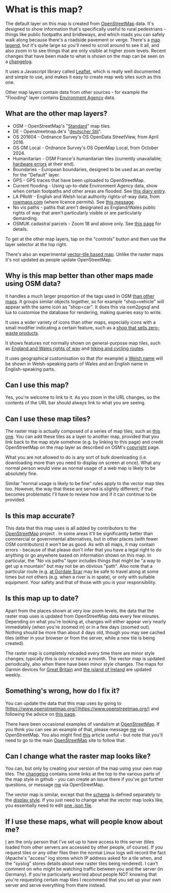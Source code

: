 # What is this map?

The default layer on this map is created from [OpenStreetMap](https://www.openstreetmap.org/about) data.  It's designed to show information that's specifically useful to rural pedestrians - things like public footpaths and bridleways, and which roads you can safely walk along because there's a roadside pavement or verge.  There's a [map legend](https://map.atownsend.org.uk/maps/map/map.html#zoom=14&lat=-24.99839&lon=135.04956), but it's quite large so you'll need to scroll around to see it all, and also zoom in to see things that are only visible at higher zoom levels.  Recent changes that have been made to what is shown on the map can be seen on a [changelog](https://map.atownsend.org.uk/maps/map/changelog.html).

It uses a Javascript library called [Leaflet](http://leafletjs.com/), which is really well documented and simple to use, and makes it easy to create map web sites such as this one.

Other map layers contain data from other sources - for example the "Flooding" layer contains [Environment Agency](https://check-for-flooding.service.gov.uk/river-and-sea-levels) data.

## What are the other map layers?

* OSM - OpenStreetMap's "[Standard](https://github.com/gravitystorm/openstreetmap-carto)" map tiles.
* DE - Openstreetmap.de's "[deutscher Stil](https://www.openstreetmap.de/germanstyle.html)".
* OS 201604 - Ordnance Survey's OS OpenData StreetView, from April 2016.
* OS OM Local - Ordnance Survey's OS OpenMap Local, from October 2024.
* Humanitarian - OSM France's humanitarian tiles (currently unavailable; [hardware errors](https://community.openstreetmap.org/t/humanitarian-tile-server-currently-down/121928) at their end).
* Boundaries - European boundaries, designed to be used as an overlay for the "Default" layer.
* GPS - GPS traces that have been uploaded to OpenStreetMap.
* Current flooding - Using up-to-date Environment Agency data, show when certain footpaths and other areas are flooded.  See [this diary entry](https://www.openstreetmap.org/user/SomeoneElse/diary/398374).
* LA PRoW - English and Welsh local authority rights-of-way data, from [rowmaps.com](https://www.rowmaps.com/) (where licence permits).  See [this message](https://lists.openstreetmap.org/pipermail/talk-gb/2021-December/028217.html).
* No vis paths - paths that aren't designated as England/Wales public rights of way that aren't particularly visible or are particularly demanding.
* OSMUK cadastral parcels - Zoom 18 and above only.  See [this page](https://osmuk.org/cadastral-parcels/) for details.

To get at the other map layers, tap on the "controls" button and then use the layer selector at the top right.

There's also an experimental [vector-tile based map](https://map.atownsend.org.uk/vector/index.html#13.33/53.73709/-2.01785).  Unlike the raster maps it's not updated as people update OpenStreetMap.

## Why is this map better than other maps made using OSM data?

It handles a much larger proportion of the tags used in OSM [than other maps](https://taginfo.openstreetmap.org/projects).  It groups similar objects together, so for example "shop=vehicle" will appear with the same icon as "shop=car".  It does this via osm2pgsql and lua to customise the database for rendering, making queries easy to write.

It uses a wider variety of icons than other maps, especially icons with a small modifier indicating a certain feature, such as a [shop that sells zero-waste products](https://map.atownsend.org.uk/maps/map/map.html#18/-24.98942/135.17472).

It shows features not normally shown on general-purpose map tiles, such as [England and Wales rights of way](https://map.atownsend.org.uk/maps/map/map.html#16/-24.9937/135.1115) and [hiking and cycling routes](https://map.atownsend.org.uk/maps/map/map.html#17/-25.00172/135.11552).

It uses geographical customisation so that (for example) a [Welsh name](https://map.atownsend.org.uk/maps/map/map.html#13/52.0839/-4.6584/H) will be shown in Welsh-speaking parts of Wales and an English name in English-speaking parts.

## Can I use this map?

Yes, you're welcome to link to it.  As you zoom in the URL changes, so the contents of the URL bar should always link to what you are seeing.

## Can I use these map tiles?

The raster map is actually composed of a series of map tiles, such as [this one](https://map.atownsend.org.uk/hot/13/4070/2627.png).  You can add these tiles as a layer to another map, provided that you link back to the map style somehow (e.g. by linking to this page) and credit OpenStreetMap on the map layer as described on OSM's [copyright](https://www.openstreetmap.org/copyright) page.

What you are not allowed to do is any sort of bulk downloading (i.e. downloading more than you need to display on screen at once).  What any normal person would view as normal usage of a web map is likely to be absolutely fine.

Similar "normal usage is likely to be fine" rules apply to the vector map tiles too.  However, the way that these are served is slightly different; if that becomes problematic I'll have to review how and if it can continue to be provided.

## Is this map accurate?

This data that this map uses is all added by contributors to the [OpenStreetMap](https://www.openstreetmap.org/) project .  In some areas it'll be significantly better than commercial or governmental alternatives, but in other places (with fewer OSM contributors) it won't be as good.  As with all maps, it may contain errors - because of that please don't infer that you have a legal right to do anything or go anywhere based on information shown on this map.  In particular, the "No vis paths" layer includes things that might be "a way to get up a mountain" but may not be an obvious "path".  Also note that a particular route (e.g. [at Gordale Scar](https://map.atownsend.org.uk/maps/map/map.html#20/54.07259/-2.13081/H) may be safe to travel along at some times but not others (e.g. when a river is in spate), or only with suitable equipment.  Your safety and that of those with you is your responsibility.

## Is this map up to date?

Apart from the places shown at very low zoom levels, the data that the raster map uses is updated from OpenStreetMap data every few minutes.  Depending on what you're looking at, changes will either appear very nearly immediately (when you're zoomed in) or in a few days (zoomed out).  Nothing should be more than about 4 days old, though you may see cached tiles (either in your browser or from the server, while a new tile is being created).

The raster map is completely reloaded every time there are minor style changes; typically this is once or twice a month.  The vector map is updated periodically, also when there have been minor style changes.  The maps for Garmin devices for [Great Britain](https://map.atownsend.org.uk/maps/mkgmap_maps/ajt03/great-britain/) and [the island of Ireland](https://map.atownsend.org.uk/maps/mkgmap_maps/ajt03/ireland-and-northern-ireland/) are updated weekly.

## Something's wrong, how do I fix it?

You can update the data that this map uses by going to [https://www.openstreetmap.org/](https://www.openstreetmap.org/) and following the advice on [this page](https://www.openstreetmap.org/fixthemap).

There have been occasional examples of vandalism at [OpenStreetMap](https://www.openstreetmap.org/).  If you think you can see an example of that, please message [me](https://www.openstreetmap.org/message/new/SomeoneElse) via OpenStreetMap.  You also might find [this](https://community.openstreetmap.org/t/have-you-spotted-vandalism-on-openstreetmap-org/114684) article useful - but note that you'll need to go to the main [OpenStreetMap](https://www.openstreetmap.org/) site to follow that.

## Can I change what the raster map looks like?

You can, but only by creating your version of the map using your own map tiles.  The [changelog](https://map.atownsend.org.uk/maps/map/changelog.html) contains some links at the top to the various parts of the map style in github - you can create an issue there if you've got further questions, or message [me](https://www.openstreetmap.org/message/new/SomeoneElse) via OpenStreetMap.

The vector map is similar, except that the [schema](https://github.com/SomeoneElseOSM/SomeoneElse-vector-extract/blob/main/resources/README_sve01.md) is defined separately to the [display style](https://github.com/SomeoneElseOSM/SomeoneElse-vector-web-display/blob/main/resources/README_svwd01.md).  If you just need to change what the vector map looks like, you essentially need to edit [one .json file](https://github.com/SomeoneElseOSM/SomeoneElse-vector-web-display/blob/main/resources/svwd01_style.json).

## If I use these maps, what will people know about me?

[I](https://www.openstreetmap.org/user/SomeoneElse) am the only person that I've set up to have access to this server (tiles loaded from other servers are accessed by other people, of course).  If you request tiles or any other files then the normal Linux logs will record the fact (Apache's "access" log stores which IP address asked for a tile when, and the "syslog" stores details about new raster tiles being rendered).  I can't comment on who might be watching traffic between you and the server (in Germany).  If you're particularly worried about people NOT knowing that you're requesting certain map tiles I recommend that you set up your own server and serve everything from there instead.
